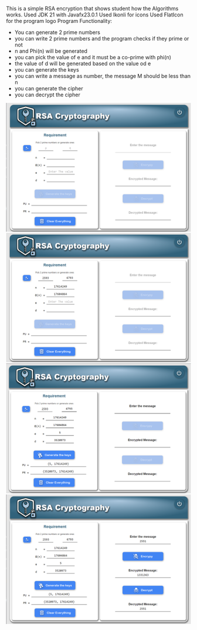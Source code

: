 This is a simple RSA encryption that shows student how the Algorithms works.
Used JDK 21 with Javafx23.0.1
Used Ikonli for icons
Used FlatIcon for the program logo
Program Functionality:
- You can generate 2 prime numbers
- you can write 2 prime numbers and the program checks if they prime or not
- n and Phi(n) will be generated
- you can pick the value of e and it must be a co-prime with phi(n)
- the value of d will be generated based on the value od e
- you can generate the keys
- you can write a message as number, the message M should be less than n
- you can generate the cipher
- you can decrypt the cipher


![Alt text](https://raw.githubusercontent.com/srfalah/RSA/master/src/main/resources/screenshots/screenshot-1.png)
![Alt text](https://raw.githubusercontent.com/srfalah/RSA/master/src/main/resources/screenshots/screenshot-2.png)
![Alt text](https://raw.githubusercontent.com/srfalah/RSA/master/src/main/resources/screenshots/screenshot-3.png)
![Alt text](https://raw.githubusercontent.com/srfalah/RSA/master/src/main/resources/screenshots/screenshot-4.png)

